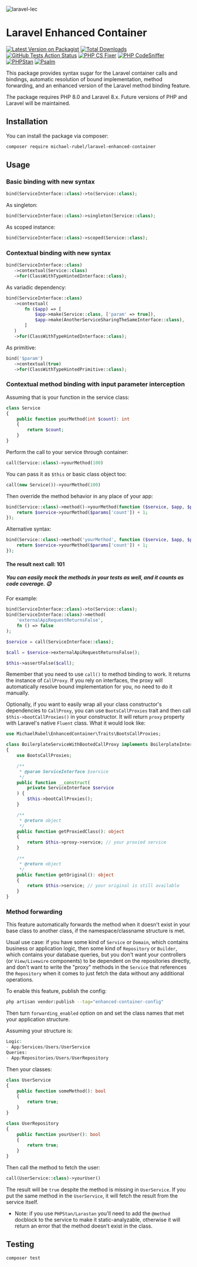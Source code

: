 ![laravel-lec](https://user-images.githubusercontent.com/37669560/135411590-5b67ccef-fcc5-4bd6-b7c8-e4b9aa659cb8.png)

# Laravel Enhanced Container
[![Latest Version on Packagist](https://img.shields.io/packagist/v/michael-rubel/laravel-enhanced-container.svg?style=flat-square)](https://packagist.org/packages/michael-rubel/laravel-enhanced-container)
[![Total Downloads](https://img.shields.io/packagist/dt/michael-rubel/laravel-enhanced-container.svg?style=flat-square)](https://packagist.org/packages/michael-rubel/laravel-enhanced-container)
[![GitHub Tests Action Status](https://img.shields.io/github/workflow/status/michael-rubel/laravel-enhanced-container/run-tests?label=tests)](https://github.com/michael-rubel/laravel-enhanced-container/actions)
[![PHP CS Fixer](https://img.shields.io/github/workflow/status/michael-rubel/laravel-enhanced-container/check%20&%20fix%20styling%20with%20php-codesniffer?label=phpcs)](https://github.com/michael-rubel/laravel-enhanced-container/actions)
[![PHP CodeSniffer](https://img.shields.io/github/workflow/status/michael-rubel/laravel-enhanced-container/check%20&%20fix%20styling%20with%20php-cs-fixer?label=php-cs-fixer)](https://github.com/michael-rubel/laravel-enhanced-container/actions)
[![PHPStan](https://img.shields.io/github/workflow/status/michael-rubel/laravel-enhanced-container/phpstan?label=phpstan)](https://github.com/michael-rubel/laravel-enhanced-container/actions)
[![Psalm](https://img.shields.io/github/workflow/status/michael-rubel/laravel-enhanced-container/psalm?label=psalm)](https://github.com/michael-rubel/laravel-enhanced-container/actions)

This package provides syntax sugar for the Laravel container calls and bindings, automatic resolution of bound implementation, method forwarding, and an enhanced version of the Laravel method binding feature.

The package requires PHP 8.0 and Laravel 8.x.
Future versions of PHP and Laravel will be maintained.

## Installation

You can install the package via composer:

```bash
composer require michael-rubel/laravel-enhanced-container
```

## Usage

### Basic binding with new syntax
```php
bind(ServiceInterface::class)->to(Service::class);
```

As singleton:
```php
bind(ServiceInterface::class)->singleton(Service::class);
```

As scoped instance:
```php
bind(ServiceInterface::class)->scoped(Service::class);
```

### Contextual binding with new syntax
```php
bind(ServiceInterface::class)
   ->contextual(Service::class)
   ->for(ClassWithTypeHintedInterface::class);
```

As variadic dependency:
```php
bind(ServiceInterface::class)
   ->contextual(
       fn ($app) => [
           $app->make(Service::class, ['param' => true]),
           $app->make(AnotherServiceSharingTheSameInterface::class),
       ]
   )
   ->for(ClassWithTypeHintedInterface::class);
```

As primitive:
```php
bind('$param')
   ->contextual(true)
   ->for(ClassWithTypeHintedPrimitive::class);
```

### Contextual method binding with input parameter interception
Assuming that is your function in the service class:
```php
class Service
{
    public function yourMethod(int $count): int
    {
        return $count;
    }
}
```

Perform the call to your service through container:
```php
call(Service::class)->yourMethod(100)
```

You can pass it as `$this` or basic class object too:
```php
call(new Service())->yourMethod(100)
```
Then override the method behavior in any place of your app:
```php
bind(Service::class)->method()->yourMethod(function ($service, $app, $params) {
    return $service->yourMethod($params['count']) + 1;
});
```

Alternative syntax:
```php
bind(Service::class)->method('yourMethod', function ($service, $app, $params) {
    return $service->yourMethod($params['count']) + 1;
});
```

#### The result next call: 101

##### You can easily mock the methods in your tests as well, and it counts as code coverage. 😉

For example:
```php
bind(ServiceInterface::class)->to(Service::class);
bind(ServiceInterface::class)->method(
    'externalApiRequestReturnsFalse',
    fn () => false
);

$service = call(ServiceInterface::class);

$call = $service->externalApiRequestReturnsFalse();

$this->assertFalse($call);
```

Remember that you need to use `call()` to method binding to work. It returns the instance of `CallProxy`.
If you rely on interfaces, the proxy will automatically resolve bound implementation for you, no need to do it manually.

Optionally, if you want to easily wrap all your class constructor's dependencies to `CallProxy`, you can use `BootsCallProxies` trait and then call `$this->bootCallProxies()` in your constructor. It will return `proxy` property with Laravel's native `Fluent` class. What it would look like:

```php
use MichaelRubel\EnhancedContainer\Traits\BootsCallProxies;

class BoilerplateServiceWithBootedCallProxy implements BoilerplateInterface
{
    use BootsCallProxies;

    /**
     * @param ServiceInterface $service
     */
    public function __construct(
        private ServiceInterface $service
    ) {
        $this->bootCallProxies();
    }

    /**
     * @return object
     */
    public function getProxiedClass(): object
    {
        return $this->proxy->service; // your proxied service
    }

    /**
     * @return object
     */
    public function getOriginal(): object
    {
        return $this->service; // your original is still available
    }
}
```


### Method forwarding
This feature automatically forwards the method when it doesn't exist in your base class to another class, if the namespace/classname structure is met.

Usual use case: if you have some kind of `Service` or `Domain`, which contains business or application logic, then some kind of `Repository` or `Builder`, which contains your database queries, but you don't want your controllers (or `View/Livewire` components) to be dependent on the repositories directly, and don't want to write the "proxy" methods in the `Service` that references the `Repository` when it comes to just fetch the data without any additional operations.

To enable this feature, publish the config:
```bash
php artisan vendor:publish --tag="enhanced-container-config"
```

Then turn `forwarding_enabled` option on and set the class names that met your application structure.

Assuming your structure is:
```php
Logic:
- App/Services/Users/UserService
Queries: 
- App/Repositories/Users/UserRepository
```

Then your classes:
```php
class UserService
{
    public function someMethod(): bool
    {
        return true;
    }
}

class UserRepository
{
    public function yourUser(): bool
    {
        return true;
    }
}
```

Then call the method to fetch the user:
```php
call(UserService::class)->yourUser()
```

The result will be `true` despite the method is missing in `UserService`.
If you put the same method in the `UserService`, it will fetch the result from the service itself.

- Note: if you use `PHPStan/Larastan` you'll need to add the `@method` docblock to the service to make it static-analyzable, otherwise it will return an error that the method doesn't exist in the class.

## Testing

```bash
composer test
```
